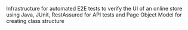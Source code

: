 Infrastructure for automated E2E tests to verify the UI of an online store using Java, JUnit, RestAssured for API tests and Page Object Model for creating class structure
